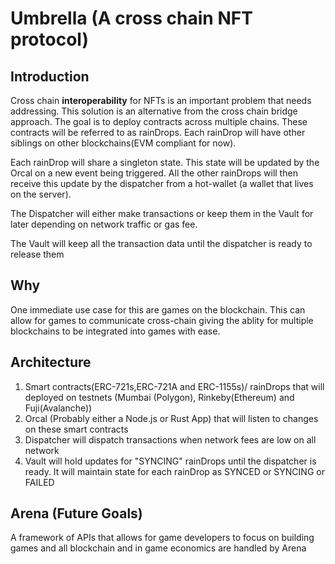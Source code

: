 # Umbrella (A cross chain NFT protocol) 

## Introduction

Cross chain **interoperability** for NFTs is an important problem that needs addressing. This solution is an alternative from the cross chain bridge approach. The goal is to deploy contracts across multiple chains. These contracts will be referred to as rainDrops. Each rainDrop will have other siblings on other blockchains(EVM compliant for now). 

Each rainDrop will share a singleton state. This state will be updated by the Orcal on a new event being triggered. All the other rainDrops will then  receive this update by the dispatcher from a hot-wallet (a wallet that lives on the server).

The Dispatcher will either make transactions or keep them in the Vault for later depending on network traffic or gas fee.

The Vault will keep all the transaction data until the dispatcher is ready to release them 


## Why

One immediate use case for this are games on the blockchain. This can allow for games to communicate cross-chain giving the ablity for multiple blockchains to be integrated into games with ease.



## Architecture

  1. Smart contracts(ERC-721s,ERC-721A and ERC-1155s)/ rainDrops that will deployed on testnets (Mumbai (Polygon), Rinkeby(Ethereum) and Fuji(Avalanche))
  2. Orcal (Probably either a Node.js or Rust App) that will listen to changes on these smart contracts
  3. Dispatcher will dispatch transactions when network fees are low on all network 
  4. Vault will hold updates for "SYNCING" rainDrops until the dispatcher is ready. It will maintain state for each rainDrop as SYNCED or SYNCING or FAILED


## Arena (Future Goals)
  A framework of APIs that allows for game developers to focus on building games and all blockchain and in game economics are handled by Arena 

